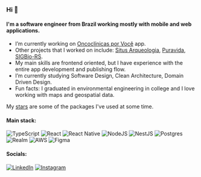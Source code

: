 ### Hi 👋

#### I'm a software engineer from Brazil working mostly with mobile and web applications. 

- I’m currently working on [Oncoclínicas por Você](https://apps.apple.com/br/app/oncocl%C3%ADnicas-por-voc%C3%AA/id6444621218?l=en) app.
- Other projects that I worked on include: [Situs Arqueologia](https://situsarqueologia.com.br), [Puravida](https://play.google.com/store/apps/details?id=br.com.puravida), [SIGBio-RS](https://gis.fepam.rs.gov.br/sigbio/).
- My main skills are frontend oriented, but I have experience with the entire app development and publishing flow.
- I’m currently studying Software Design, Clean Architecture, Domain Driven Design.
- Fun facts: I graduated in environmental engineering in college and I love working with maps and geospatial data.

My [stars](https://github.com/rdgomt?tab=stars) are some of the packages I've used at some time.

#### Main stack:
![TypeScript](https://img.shields.io/badge/typescript-%23007ACC.svg?style=flat&logo=typescript&logoColor=white) ![React](https://img.shields.io/badge/react-%2320232a.svg?style=flat&logo=react&logoColor=%2361DAFB) ![React Native](https://img.shields.io/badge/react_native-%2320232a.svg?style=flat&logo=react&logoColor=%2361DAFB) ![NodeJS](https://img.shields.io/badge/node.js-6DA55F?style=flat&logo=node.js&logoColor=white) ![NestJS](https://img.shields.io/badge/nestjs-%23E0234E.svg?style=flat&logo=nestjs&logoColor=white) ![Postgres](https://img.shields.io/badge/postgres-%23316192.svg?style=flat&logo=postgresql&logoColor=white) ![Realm](https://img.shields.io/badge/Realm-39477F?style=flat&logo=realm&logoColor=white) ![AWS](https://img.shields.io/badge/AWS-%23FF9900.svg?style=flat&logo=amazon-aws&logoColor=white)	![Figma](https://img.shields.io/badge/figma-%23F24E1E.svg?style=flat&logo=figma&logoColor=white)

#### Socials:
[![LinkedIn](https://img.shields.io/badge/LinkedIn-%230077B5.svg?logo=linkedin&logoColor=white)](https://linkedin.com/in/rdgomt) 
[![Instagram](https://img.shields.io/badge/Instagram-%23E4405F.svg?logo=Instagram&logoColor=white)](https://instagram.com/rdgomt)
